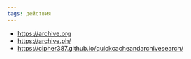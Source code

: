 ```yaml
---
tags: действия 
---
```



- https://archive.org
- https://archive.ph/
- https://cipher387.github.io/quickcacheandarchivesearch/